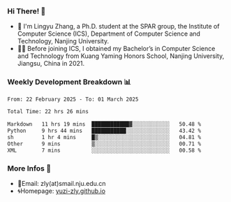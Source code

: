 ### Hi There! 👋 
- 🐳 I'm Lingyu Zhang, a Ph.D. student at the SPAR group, the Institute of Computer Science (ICS), Department of Computer Science and Technology, Nanjing University.
- 🧑‍🎓 Before joining ICS, I obtained my Bachelor’s in Computer Science and Technology from Kuang Yaming Honors School, Nanjing University, Jiangsu, China in 2021.

### Weekly Development Breakdown :bar_chart:

<!--START_SECTION:waka-->

```txt
From: 22 February 2025 - To: 01 March 2025

Total Time: 22 hrs 26 mins

Markdown   11 hrs 19 mins  ████████████▓░░░░░░░░░░░░   50.48 %
Python     9 hrs 44 mins   ███████████░░░░░░░░░░░░░░   43.42 %
sh         1 hr 4 mins     █▒░░░░░░░░░░░░░░░░░░░░░░░   04.81 %
Other      9 mins          ▒░░░░░░░░░░░░░░░░░░░░░░░░   00.71 %
XML        7 mins          ░░░░░░░░░░░░░░░░░░░░░░░░░   00.58 %
```

<!--END_SECTION:waka-->

<!--
### Github Contributions :octocat:

![](https://raw.githubusercontent.com/yuzi-zly/yuzi-zly/output/github-contribution-grid-snake.svg)              
-->

### More Infos 📖

- 📧Email: zly(at)smail.nju.edu.cn
- 🌀Homepage: [yuzi-zly.github.io](https://yuzi-zly.github.io/)
